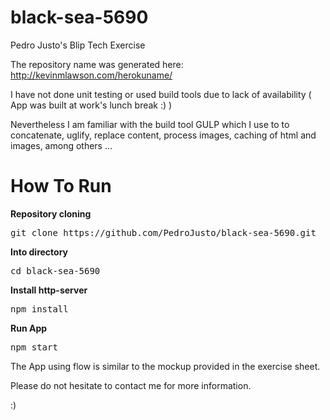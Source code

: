 # black-sea-5690
Pedro Justo's Blip Tech Exercise

The repository name was generated here: http://kevinmlawson.com/herokuname/

I have not done unit testing or used build tools due to lack of availability ( App was built at work's lunch break :) )

Nevertheless I am familiar with the build tool GULP which I use to to concatenate, uglify, replace content, process images, caching of html and images, among others ...

<h1>How To Run</h1>

<b>Repository cloning</b>
<pre>git clone https://github.com/PedroJusto/black-sea-5690.git</pre>

<b>Into directory</b>
<pre>cd black-sea-5690</pre>

<b>Install http-server</b>
<pre>npm install</pre>

<b>Run App</b>
<pre>npm start</pre>

The App using flow is similar to the mockup provided in the exercise sheet.

Please do not hesitate to contact me for more information.

:)
